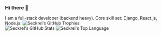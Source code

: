 ### Hi there 👋
I am a full-stack developer (backend heavy). Core skill set: Django, React.js, Node.js.
<img src="https://github-profile-trophy.vercel.app/?username=Seckrel&row=4&column=4&theme=oldie&margin-w=8&margin-h=3&rank=-C,-UNKNOWN,-?" alt="Seckrel's GitHub Trophies"/><br />
<img src="https://github-readme-stats.vercel.app/api?username=Seckrel&count_private=true&show_icons=true&theme=nord&hide=stars,issues,contribs&show=prs_merged,prs_merged_percentage&hide_rank=true&show_all_commits=true" alt="Seckrel's GitHub Stats"/>
<img src="https://github-readme-stats.vercel.app/api/top-langs/?username=Seckrel&langs_count=5&theme=nord&layout=compact&size_weight=0.5&count_weight=0.5&hide=jupyter%20notebook" alt="Seckrel's Top Language"/>
